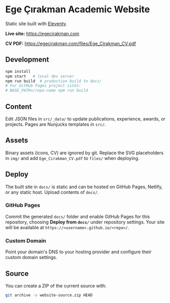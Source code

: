 # Ege Çırakman Academic Website

Static site built with [Eleventy](https://www.11ty.dev/).

**Live site:** https://egecirakman.com

**CV PDF:** https://egecirakman.com/files/Ege_Cirakman_CV.pdf

## Development

```bash
npm install
npm start   # local dev server
npm run build  # production build to docs/
# For GitHub Pages project sites:
# BASE_PATH=/repo-name npm run build
```

## Content

Edit JSON files in `src/_data/` to update publications, experience, awards, or projects. Pages are Nunjucks templates in `src/`.

## Assets

Binary assets (icons, CV) are ignored by git. Replace the SVG placeholders in `img/` and add `Ege_Cirakman_CV.pdf` to `files/` when deploying.


## Deploy

The built site in `docs/` is static and can be hosted on GitHub Pages, Netlify, or any static host. Upload contents of `docs/`.

### GitHub Pages

Commit the generated `docs/` folder and enable GitHub Pages for this repository, choosing **Deploy from `docs/`** under repository settings. Your site will be available at `https://<username>.github.io/<repo>/`.

### Custom Domain

Point your domain's DNS to your hosting provider and configure their custom domain settings.

## Source

You can create a ZIP of the current source with:

```bash
git archive -o website-source.zip HEAD
```
